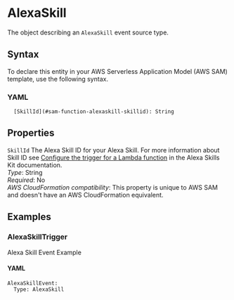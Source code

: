 # AlexaSkill<a name="sam-property-function-alexaskill"></a>

The object describing an `AlexaSkill` event source type\.

## Syntax<a name="sam-property-function-alexaskill-syntax"></a>

To declare this entity in your AWS Serverless Application Model \(AWS SAM\) template, use the following syntax\.

### YAML<a name="sam-property-function-alexaskill-syntax.yaml"></a>

```
  [SkillId](#sam-function-alexaskill-skillid): String
```

## Properties<a name="sam-property-function-alexaskill-properties"></a>

 `SkillId`   <a name="sam-function-alexaskill-skillid"></a>
The Alexa Skill ID for your Alexa Skill\. For more information about Skill ID see [Configure the trigger for a Lambda function](https://developer.amazon.com/docs/custom-skills/host-a-custom-skill-as-an-aws-lambda-function.html#configuring-the-alexa-skills-kit-trigger) in the Alexa Skills Kit documentation\.  
*Type*: String  
*Required*: No  
*AWS CloudFormation compatibility*: This property is unique to AWS SAM and doesn't have an AWS CloudFormation equivalent\.

## Examples<a name="sam-property-function-alexaskill--examples"></a>

### AlexaSkillTrigger<a name="sam-property-function-alexaskill--examples--alexaskilltrigger"></a>

Alexa Skill Event Example

#### YAML<a name="sam-property-function-alexaskill--examples--alexaskilltrigger--yaml"></a>

```
AlexaSkillEvent:
  Type: AlexaSkill
```